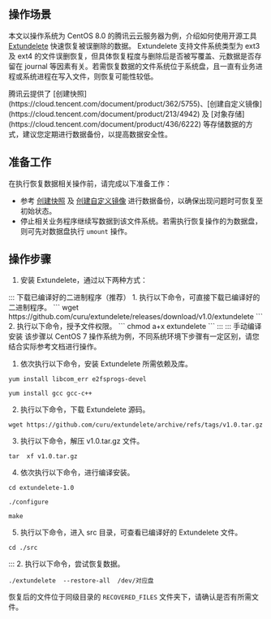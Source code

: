 ## 操作场景
本文以操作系统为 CentOS 8.0 的腾讯云云服务器为例，介绍如何使用开源工具 [Extundelete](https://sourceforge.net/projects/extundelete/) 快速恢复被误删除的数据。
Extundelete 支持文件系统类型为 ext3 及 ext4 的文件误删恢复，但具体恢复程度与删除后是否被写覆盖、元数据是否存留在 journal 等因素有关。若需恢复数据的文件系统位于系统盘，且一直有业务进程或系统进程在写入文件，则恢复可能性较低。

<dx-alert infotype="explain" title="">
腾讯云提供了 [创建快照](https://cloud.tencent.com/document/product/362/5755)、[创建自定义镜像](https://cloud.tencent.com/document/product/213/4942) 及 [对象存储](https://cloud.tencent.com/document/product/436/6222) 等存储数据的方式，建议您定期进行数据备份，以提高数据安全性。
</dx-alert>




## 准备工作
在执行恢复数据相关操作前，请完成以下准备工作：
- 参考 [创建快照](https://cloud.tencent.com/document/product/362/5755) 及 [创建自定义镜像](https://cloud.tencent.com/document/product/213/4942) 进行数据备份，以确保出现问题时可恢复至初始状态。
- 停止相关业务程序继续写数据到该文件系统。若需执行恢复操作的为数据盘，则可先对数据盘执行 `umount` 操作。


## 操作步骤

1. 安装 Extundelete，通过以下两种方式：
<dx-tabs>
::: 下载已编译好的二进制程序（推荐）
1. 执行以下命令，可直接下载已编译好的二进制程序。
```
wget https://github.com/curu/extundelete/releases/download/v1.0/extundelete
```
2. 执行以下命令，授予文件权限。
```
chmod a+x extundelete
```
:::
::: 手动编译安装

<dx-alert infotype="explain" title="">
该步骤以 CentOS 7 操作系统为例，不同系统环境下步骤有一定区别，请您结合实际参考文档进行操作。
</dx-alert>


  

1. 依次执行以下命令，安装 Extundelete 所需依赖及库。
```shell
yum install libcom_err e2fsprogs-devel
```
```shell
yum install gcc gcc-c++ 
```
2. 执行以下命令，下载 Extundelete 源码。
```
wget https://github.com/curu/extundelete/archive/refs/tags/v1.0.tar.gz
```
3. 执行以下命令，解压 v1.0.tar.gz 文件。
```
tar  xf v1.0.tar.gz
```
4. 依次执行以下命令，进行编译安装。
```
cd extundelete-1.0
```
```
./configure
```
```
make
```
5. 执行以下命令，进入 src 目录，可查看已编译好的 Extundelete 文件。
```
cd ./src
```
:::
</dx-tabs>
2. 执行以下命令，尝试恢复数据。
```
./extundelete  --restore-all  /dev/对应盘
```
恢复后的文件位于同级目录的 `RECOVERED_FILES` 文件夹下，请确认是否有所需文件。

